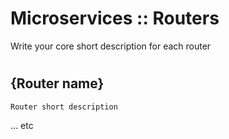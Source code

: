# Microservices :: Routers

Write your core short description for each router

# 

## {Router name}
    Router short description

... etc